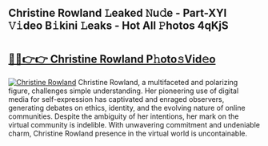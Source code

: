 ## Christine Rowland 𝙻eaked 𝙽u𝚍e - Part-XYl 𝚅𝚒deo B𝚒kini 𝙻eaks - Hot All 𝙿hotos 4qKjS

# <h2><a href="http://ld1aea.urlbe.top/?page=Christine+Rowland">🔗🔗👉👉 Christine Rowland P𝚑oto𝚜Vid𝚎o</a></h2>

[![Christine Rowland](https://i.imgur.com/eBuTRDB.gif)](http://ld1aea.urlbe.top/?page=Christine+Rowland)
Christine Rowland, a multifaceted and polarizing figure, challenges simple understanding. Her pioneering use of digital media for self-expression has captivated and enraged observers, generating debates on ethics, identity, and the evolving nature of online communities. Despite the ambiguity of her intentions, her mark on the virtual community is indelible. With unwavering commitment and undeniable charm, Christine Rowland presence in the virtual world is uncontainable.
